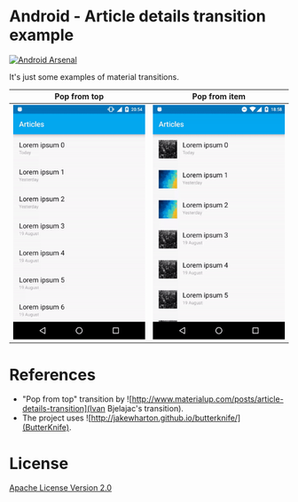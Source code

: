 Android - Article details transition example
========
[![Android Arsenal](https://img.shields.io/badge/Android%20Arsenal-Article--Details--Transition--Example-green.svg?style=true)](https://android-arsenal.com/details/3/4114)

It's just some examples of material transitions.

Pop from top|Pop from item
-------------|-------------
![demo](art/popfromtop.gif)|![demo](art/popfromitem.gif)

References
========
 - "Pop from top" transition by ![http://www.materialup.com/posts/article-details-transition](Ivan Bjelajac's transition).
 - The project uses ![http://jakewharton.github.io/butterknife/](ButterKnife).

License
========

[Apache License Version 2.0](LICENSE)